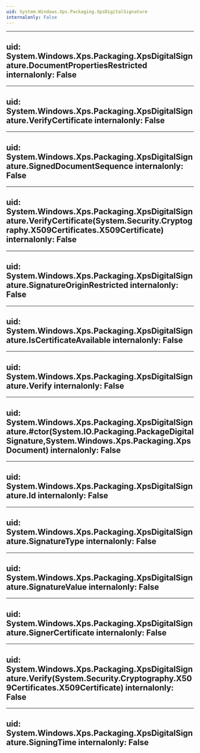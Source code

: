 ```yaml
---
uid: System.Windows.Xps.Packaging.XpsDigitalSignature
internalonly: False
---
```


---
uid: System.Windows.Xps.Packaging.XpsDigitalSignature.DocumentPropertiesRestricted
internalonly: False
---

---
uid: System.Windows.Xps.Packaging.XpsDigitalSignature.VerifyCertificate
internalonly: False
---

---
uid: System.Windows.Xps.Packaging.XpsDigitalSignature.SignedDocumentSequence
internalonly: False
---

---
uid: System.Windows.Xps.Packaging.XpsDigitalSignature.VerifyCertificate(System.Security.Cryptography.X509Certificates.X509Certificate)
internalonly: False
---

---
uid: System.Windows.Xps.Packaging.XpsDigitalSignature.SignatureOriginRestricted
internalonly: False
---

---
uid: System.Windows.Xps.Packaging.XpsDigitalSignature.IsCertificateAvailable
internalonly: False
---

---
uid: System.Windows.Xps.Packaging.XpsDigitalSignature.Verify
internalonly: False
---

---
uid: System.Windows.Xps.Packaging.XpsDigitalSignature.#ctor(System.IO.Packaging.PackageDigitalSignature,System.Windows.Xps.Packaging.XpsDocument)
internalonly: False
---

---
uid: System.Windows.Xps.Packaging.XpsDigitalSignature.Id
internalonly: False
---

---
uid: System.Windows.Xps.Packaging.XpsDigitalSignature.SignatureType
internalonly: False
---

---
uid: System.Windows.Xps.Packaging.XpsDigitalSignature.SignatureValue
internalonly: False
---

---
uid: System.Windows.Xps.Packaging.XpsDigitalSignature.SignerCertificate
internalonly: False
---

---
uid: System.Windows.Xps.Packaging.XpsDigitalSignature.Verify(System.Security.Cryptography.X509Certificates.X509Certificate)
internalonly: False
---

---
uid: System.Windows.Xps.Packaging.XpsDigitalSignature.SigningTime
internalonly: False
---
